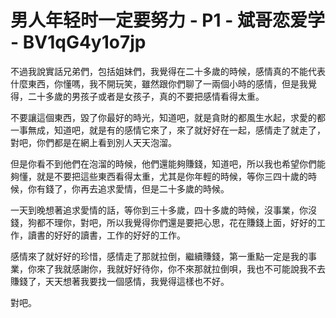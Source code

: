 # 男人年轻时一定要努力 - P1 - 斌哥恋爱学 - BV1qG4y1o7jp

不過我說實話兄弟們，包括姐妹們，我覺得在二十多歲的時候，感情真的不能代表什麼東西，你懂嗎，我不開玩笑，雖然跟你們聊了一兩個小時的感情，但是我覺得，二十多歲的男孩子或者是女孩子，真的不要把感情看得太重。

不要讓這個東西，毀了你最好的時光，知道吧，就是貪財的都風生水起，求愛的都一事無成，知道吧，就是有的感情它來了，來了就好好在一起，感情走了就走了，對吧，你們都是在網上看到別人天天泡溜。

但是你看不到他們在泡溜的時候，他們還能夠賺錢，知道吧，所以我也希望你們能夠懂，就是不要把這些東西看得太重，尤其是你年輕的時候，等你三四十歲的時候，你有錢了，你再去追求愛情，但是二十多歲的時候。

一天到晚想著追求愛情的話，等你到三十多歲，四十多歲的時候，沒事業，你沒錢，狗都不理你，對吧，所以我覺得你們還是要把心思，花在賺錢上面，好好的工作，讀書的好好的讀書，工作的好好的工作。

感情來了就好好的珍惜，感情走了那就拉倒，繼續賺錢，第一重點一定是我的事業，你來了我就感謝你，我就好好待你，你不來那就拉倒唄，我也不可能說我不去賺錢了，天天想著我要找一個感情，我覺得這樣也不好。

對吧。